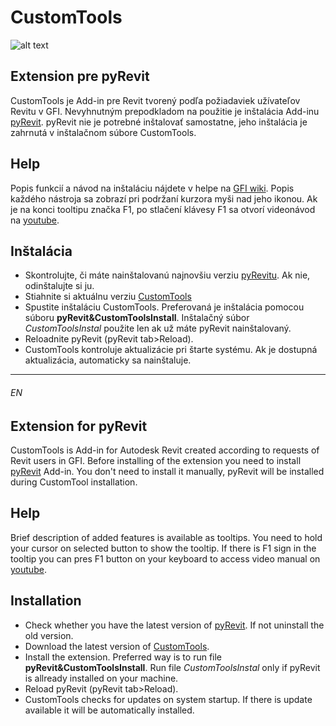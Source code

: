 # CustomTools
![alt text](https://static.miraheze.org/gfiwiki/b/be/CustomToolsRibbon.PNG "Custom Tools Ribbon")
## Extension pre pyRevit
CustomTools je Add-in pre Revit tvorený podľa požiadaviek užívateľov Revitu v GFI. Nevyhnutným prepodkladom na použitie je inštalácia Add-inu [pyRevit](https://www.notion.so/pyRevit-bd907d6292ed4ce997c46e84b6ef67a0). pyRevit nie je potrebné inštalovať samostatne, jeho inštalácia je zahrnutá v inštalačnom súbore CustomTools. 
## Help
Popis funkcií a návod na inštaláciu nájdete v helpe na [GFI wiki](https://gfi.miraheze.org/wiki/CustomTools_(Extension_pre_pyRevit)). Popis každého nástroja sa zobrazí pri podržaní kurzora myši nad jeho ikonou. Ak je na konci tooltipu značka F1, po stlačení klávesy F1 sa otvorí videonávod na [youtube](https://www.youtube.com/channel/UC-2clftP15_4WdFUmyVWCkQ/featured).
## Inštalácia
* Skontrolujte, či máte nainštalovanú najnovšiu verziu [pyRevitu](https://github.com/eirannejad/pyRevit/releases). Ak nie, odinštalujte si ju.
* Stiahnite si aktuálnu verziu [CustomTools](https://bitbucket.org/davidvadkerti/customtools/downloads/?tab=tags)
 * Spustite inštaláciu CustomTools. Preferovaná je inštalácia pomocou súboru **pyRevit&CustomToolsInstall**. Inštalačný súbor *CustomToolsInstal* použite len ak už máte pyRevit nainštalovaný.
* Reloadnite pyRevit (pyRevit tab>Reload).
* CustomTools kontroluje aktualizácie pri štarte systému. Ak je dostupná aktualizácia, automaticky sa nainštaluje.

---
###### EN
## Extension for pyRevit
CustomTools is Add-in for Autodesk Revit created according to requests of Revit users in GFI. Before installing of the extension you need to install [pyRevit](https://www.notion.so/pyRevit-bd907d6292ed4ce997c46e84b6ef67a0) Add-in. You don't need to install it manually, pyRevit will be installed during CustomTool installation.
## Help
Brief description of added features is available as tooltips. You need to hold your cursor on selected button to show the tooltip. If there is F1 sign in the tooltip you can pres F1 button on your keyboard to access video manual on [youtube](https://www.youtube.com/channel/UC-2clftP15_4WdFUmyVWCkQ/featured).
## Installation
* Check whether you have the latest version of [pyRevit](https://github.com/eirannejad/pyRevit/releases). If not uninstall the old version.
* Download the latest version of [CustomTools](https://bitbucket.org/davidvadkerti/customtools/downloads/?tab=tags).
* Install the extension. Preferred way is to run file **pyRevit&CustomToolsInstall**. Run file *CustomToolsInstal* only if pyRevit is allready installed on your machine.
* Reload pyRevit (pyRevit tab>Reload).
* CustomTools checks for updates on system startup. If there is update available it will be automatically installed.